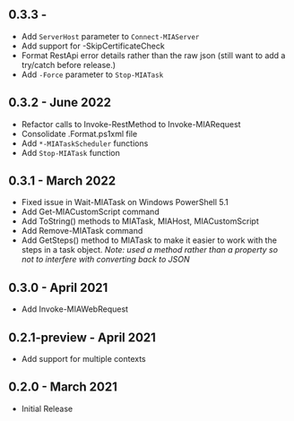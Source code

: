 ## 0.3.3 - 
* Add `ServerHost` parameter to `Connect-MIAServer`
* Add support for -SkipCertificateCheck
* Format RestApi error details rather than the raw json (still want to add a try/catch before release.)
* Add `-Force` parameter to `Stop-MIATask`
## 0.3.2 - June 2022
* Refactor calls to Invoke-RestMethod to Invoke-MIARequest
* Consolidate .Format.ps1xml file
* Add `*-MIATaskScheduler` functions
* Add `Stop-MIATask` function
## 0.3.1 - March 2022
* Fixed issue in Wait-MIATask on Windows PowerShell 5.1
* Add Get-MIACustomScript command
* Add ToString() methods to MIATask, MIAHost, MIACustomScript
* Add Remove-MIATask command
* Add GetSteps() method to MIATask to make it easier to work with the steps in a task object.  *Note: used a method rather than a property so not to interfere with converting back to JSON*  
## 0.3.0 - April 2021
* Add Invoke-MIAWebRequest
## 0.2.1-preview - April 2021
* Add support for multiple contexts
## 0.2.0 - March 2021
* Initial Release